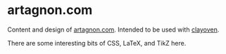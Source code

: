 # artagnon.com

Content and design of [artagnon.com](http://artagnon.com).  Intended
to be used with [clayoven](https://github.com/artagnon/clayoven).

There are some interesting bits of CSS, LaTeX, and TikZ here.
